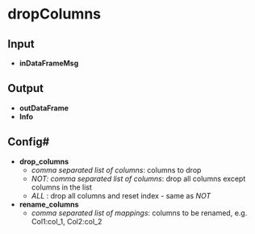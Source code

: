 # dropColumns
## Input
* **inDataFrameMsg**

## Output
* **outDataFrame**
* **Info**

## Config#
* **drop_columns** 
	* *comma separated list of columns*: columns to drop
	* *NOT: comma separated list of columns*: drop all columns except columns in the list 
	* *ALL* : drop all columns and reset index - same as *NOT* 
* **rename_columns**
	*  *comma separated list of mappings*: columns to be renamed, e.g. Col1:col_1, Col2:col_2

